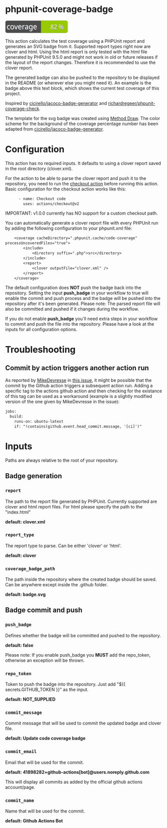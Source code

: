 # phpunit-coverage-badge

![Code Coverage Badge](./badge.svg) 

This action calculates the test coverage using a PHPUnit report and generates an SVG badge from it. Supported report types right now are clover and html. Using the html report is only tested with the html file generated by PHPUnit 9.5.0 and might not work in old or future releases if the layout of the report changes. Therefore it is recommended to use the clover report.

The generated badge can also be pushed to the repository to be displayed in the README (or wherever else you might need it).
An example is the badge above this text block, which shows the current test coverage of this project.

Inspired by [cicirello/jacoco-badge-generator](https://github.com/cicirello/jacoco-badge-generator) and [richardregeer/phpunit-coverage-check](https://github.com/richardregeer/phpunit-coverage-check).

The template for the svg badge was created using [Method Draw](http://github.com/duopixel/Method-Draw). The color scheme for the background of the coverage percentage number has been adapted from [cicirello/jacoco-badge-generator](https://github.com/cicirello/jacoco-badge-generator).

# Configuration
This action has no required inputs. It defaults to using a clover report saved in the root directory (clover.xml). 

For the action to be able to parse the clover report and push it to the repository, you need to run the [checkout action](https://github.com/actions/checkout) before running this action.
Basic configuration for the checkout action works like this:
```
      - name: Checkout code
        uses: actions/checkout@v2
```
IMPORTANT: v1.0.0 currently has NO support for a custom checkout path.

You can automatically generate a clover report file with every PHPUnit run by adding the following configuration to your phpunit.xml file:
```
    <coverage cacheDirectory=".phpunit.cache/code-coverage" processUncoveredFiles="true">
        <include>
            <directory suffix=".php">src</directory>
        </include>
        <report>
            <clover outputFile="clover.xml" />
        </report>
    </coverage>
```

The default configuration does **NOT** push the badge back into the repository. 
Setting the input **push_badge** in your workflow to true will enable the commit and push process and the badge will be pushed into the repository after it's been generated.
Please note: The parsed report file will also be committed and pushed if it changes during the workflow.

If you do not enable **push_badge** you'll need extra steps in your workflow to commit and push the file into the repository.
Please have a look at the inputs for all configuration options.

# Troubleshooting

## Commit by action triggers another action run
As reported by [MikeDevresse](https://github.com/MikeDevresse) in [this issue](https://github.com/timkrase/phpunit-coverage-badge/issues/7), it might be possible that the commit by the Github action triggers a subsequent action run. Adding a specific tag to the actions github action and then checking for the existance of this tag can be used as a workaround (example is a slightly modified version of the one given by MikeDevresse in the issue):
```
jobs:
  build:
    runs-on: ubuntu-latest
    if: "!contains(github.event.head_commit.message, '[ci]')"
```

# Inputs

Paths are always relative to the root of your repository.

## Badge generation
### `report`
The path to the report file generated by PHPUnit. Currently supported are clover and html report files. For html please specify the path to the "index.html"

**default: clover.xml**

### `report_type`
The report type to parse. Can be either 'clover' or 'html'.

**default: clover**

### `coverage_badge_path`
The path inside the repository where the created badge should be saved. Can be anywhere except inside the .github folder.

**default: badge.svg**

## Badge commit and push

### `push_badge`
Defines whether the badge will be committed and pushed to the repository.

**default: false**

Please note: If you enable push_badge you **MUST** add the repo_token, otherwise an exception will be thrown.

### `repo_token`
Token to push the badge into the repository. Just add "${{ secrets.GITHUB_TOKEN }}" as the input.

**default: NOT_SUPPLIED**

### `commit_message`
Commit message that will be used to commit the updated badge and clover file.

**default: Update code coverage badge**

### `commit_email`
Email that will be used for the commit.

**default: 41898282+github-actions[bot]@users.noreply.github.com**

This will display all commits as added by the official github actions account/page.

### `commit_name`
Name that will be used for the commit.

**default: Github Actions Bot**

